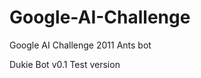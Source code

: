 Google-AI-Challenge
===================

Google AI Challenge 2011 Ants bot

Dukie Bot v0.1
Test version

